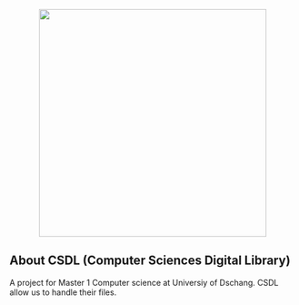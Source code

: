 <p align="center"><img src="https://www.univ-dschang.org/wp-content/uploads/2019/11/header-bg-27.gif" width="400"></p>

## About CSDL (Computer Sciences Digital Library)

A project for Master 1 Computer science at Universiy of Dschang.
CSDL allow us to handle their files.
